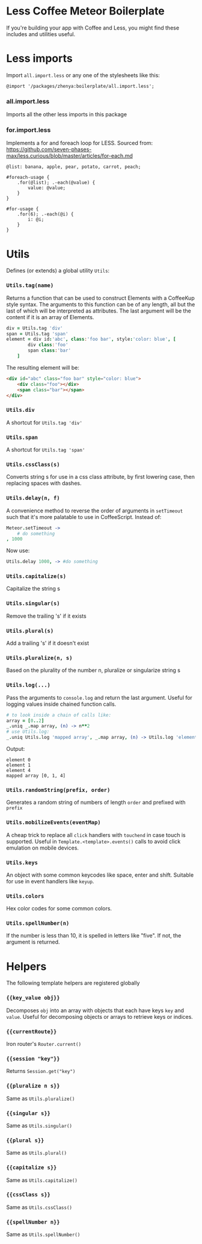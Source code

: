 # Less Coffee Meteor Boilerplate
If you're building your app with Coffee and Less, you might find these includes and utilities useful.

# Less imports
Import `all.import.less` or any one of the stylesheets like this:
``` less
@import '/packages/zhenya:boilerplate/all.import.less';
```

### all.import.less
Imports all the other less imports in this package

### for.import.less
Implements a for and foreach loop for LESS. Sourced from: https://github.com/seven-phases-max/less.curious/blob/master/articles/for-each.md

``` less
@list: banana, apple, pear, potato, carrot, peach;

#foreach-usage {
    .for(@list); .-each(@value) {
        value: @value;
    }
}
```
``` less
#for-usage {
    .for(6); .-each(@i) {
        i: @i;
    }
}
```

# Utils
Defines (or extends) a global utility `Utils`:

### `Utils.tag(name)`
Returns a function that can be used to construct Elements with a CoffeeKup style syntax. The arguments to this function can be of any length, all but the last of which will be interpreted as attributes. The last argument will be the content if it is an array of Elements.
``` coffee
div = Utils.tag 'div'
span = Utils.tag 'span'
element = div id:'abc', class:'foo bar', style:'color: blue', [
		div class:'foo'
		span class:'bar'
	]
```
The resulting element will be:
``` html
<div id="abc" class="foo bar" style="color: blue">
	<div class="foo"></div>
	<span class="bar"></span>
</div>
``` 
### `Utils.div`
A shortcut for `Utils.tag 'div'`

### `Utils.span`
A shortcut for `Utils.tag 'span'`

### `Utils.cssClass(s)`
Converts string s for use in a css class attribute, by first lowering case, then replacing spaces with dashes.

### `Utils.delay(n, f)`
A convenience method to reverse the order of arguments in `setTimeout` such that it's more palatable to use in CoffeeScript.
Instead of:
``` coffee
Meteor.setTimeout ->
	# do something
, 1000
```
Now use:
``` coffee
Utils.delay 1000, -> #do something
```

### `Utils.capitalize(s)`
Capitalize the string s

### `Utils.singular(s)`
Remove the trailing 's' if it exists

### `Utils.plural(s)`
Add a trailing 's' if it doesn't exist

### `Utils.pluralize(n, s)`
Based on the plurality of the number n, pluralize or singularize string s

### `Utils.log(...)`
Pass the arguments to `console.log` and return the last argument. Useful for logging values inside chained function calls.
``` coffee
# to look inside a chain of calls like:
array = [0..2]
_.uniq _.map array, (n) -> n**2
# use Utils.log:
_.uniq Utils.log 'mapped array', _.map array, (n) -> Utils.log 'element', n**2
```
Output:
```
element 0
element 1
element 4
mapped array [0, 1, 4]
```

### `Utils.randomString(prefix, order)`
Generates a random string of numbers of length `order` and prefixed with `prefix`

### `Utils.mobilizeEvents(eventMap)`
A cheap trick to replace all `click` handlers with `touchend` in case touch is supported. Useful in `Template.<template>.events()` calls to avoid click emulation on mobile devices.

### `Utils.keys`
An object with some common keycodes like space, enter and shift. Suitable for use in event handlers like `keyup`.

### `Utils.colors`
Hex color codes for some common colors.

### `Utils.spellNumber(n)`
If the number is less than 10, it is spelled in letters like "five". If not, the argument is returned.

# Helpers
The following template helpers are registered globally
### `{{key_value obj}}`
Decomposes `obj` into an array with objects that each have keys `key` and `value`. Useful for decomposing objects or arrays to retrieve keys or indices.

### `{{currentRoute}}`
Iron router's `Router.current()`

### `{{session "key"}}`
Returns `Session.get("key")`

### `{{pluralize n s}}` 
Same as `Utils.pluralize()`

### `{{singular s}}`
Same as `Utils.singular()`

### `{{plural s}}`
Same as `Utils.plural()`

### `{{capitalize s}}`
Same as `Utils.capitalize()`

### `{{cssClass s}}`
Same as `Utils.cssClass()`

### `{{spellNumber n}}`
Same as `Utils.spellNumber()`


